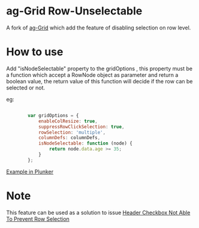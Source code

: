 
ag-Grid Row-Unselectable
==============

A fork of [ag-Grid](https://www.ag-grid.com)  which add the feature of disabling selection on row level.

How to use 
====================
Add "isNodeSelectable" property to the gridOptions , this property  must be a function which accept a RowNode object as parameter and return a boolean value, the return value of this function will decide if the row can be selected or not.

eg:
```js

        var gridOptions = {
            enableColResize: true,
            suppressRowClickSelection: true,
            rowSelection: 'multiple',
            columnDefs: columnDefs,
            isNodeSelectable: function (node) {
                return node.data.age >= 35;
            }
        };
```

[Example in Plunker](https://plnkr.co/edit/2bd3wuCPR7WAAShEQfMa?p=preview)

Note
====

This feature can be used as a solution to issue [Header Checkbox Not Able To Prevent Row Selection](https://github.com/ag-grid/ag-grid/issues/1503)